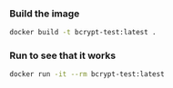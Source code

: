 ### Build the image
```sh
docker build -t bcrypt-test:latest .
```
### Run to see that it works
```sh
docker run -it --rm bcrypt-test:latest 
```
